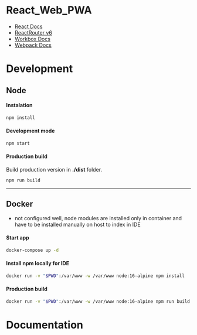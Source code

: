 # React_Web_PWA


- [React Docs](https://reactjs.org/)
- [ReactRouter v6](https://reactrouter.com/docs/en/v6)
- [Workbox Docs](https://developers.google.com/web/tools/workbox)
- [Webpack Docs](https://webpack.js.org/)

# Development

## Node
#### Instalation
```bash
npm install
```
#### Development mode
```bash
npm start
```
#### Production build
Build production version in **./dist** folder.
```bash
npm run build
```
----

## Docker
- not configured well, node modules are installed only in container and have to be installed manually on host to index in IDE
#### Start app
```bash
docker-compose up -d
```
#### Install npm locally for IDE
```bash
docker run -v "$PWD":/var/www -w /var/www node:16-alpine npm install
```
#### Production build
```bash
docker run -v "$PWD":/var/www -w /var/www node:16-alpine npm run build
```

# Documentation

